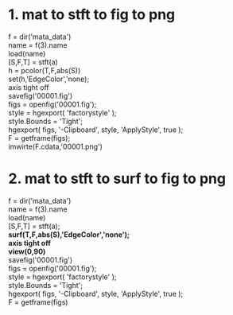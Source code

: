 # 1. mat to stft to fig to png

f = dir('mata_data')  
name = f(3).name  
load(name)  
[S,F,T] = stft(a)  
h = pcolor(T,F,abs(S))  
set(h,'EdgeColor','none);  
axis tight off  
savefig('00001.fig')  
figs = openfig('00001.fig');  
style = hgexport( 'factorystyle' );  
style.Bounds = 'Tight';  
hgexport( figs, '-Clipboard', style, 'ApplyStyle', true );  
F = getframe(figs);  
imwirte(F.cdata,'00001.png')  





# 2. mat to stft to surf to fig to png

f = dir('mata_data')  
name = f(3).name  
load(name)  
[S,F,T] = stft(a);  
**surf(T,F,abs(S),'EdgeColor','none');**  
**axis tight off**  
**view(0,90)**  
savefig('00001.fig')  
figs = openfig('00001.fig');  
style = hgexport( 'factorystyle' );  
style.Bounds = 'Tight';  
hgexport( figs, '-Clipboard', style, 'ApplyStyle', true );  
F = getframe(figs)  
